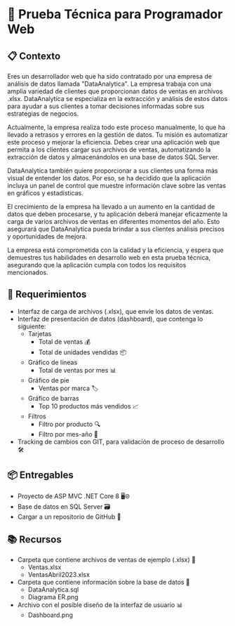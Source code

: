 ﻿# 🚀 Prueba Técnica para Programador Web

## 📋 Contexto

Eres un desarrollador web que ha sido contratado por una empresa de análisis de datos llamada "DataAnalytica". La empresa trabaja con una amplia variedad de clientes que proporcionan datos de ventas en archivos .xlsx. DataAnalytica se especializa en la extracción y análisis de estos datos para ayudar a sus clientes a tomar decisiones informadas sobre sus estrategias de negocios.

Actualmente, la empresa realiza todo este proceso manualmente, lo que ha llevado a retrasos y errores en la gestión de datos. Tu misión es automatizar este proceso y mejorar la eficiencia. Debes crear una aplicación web que permita a los clientes cargar sus archivos de ventas, automatizando la extracción de datos y almacenándolos en una base de datos SQL Server.

DataAnalytica también quiere proporcionar a sus clientes una forma más visual de entender los datos. Por eso, se ha decidido que la aplicación incluya un panel de control que muestre información clave sobre las ventas en gráficos y estadísticas.

El crecimiento de la empresa ha llevado a un aumento en la cantidad de datos que deben procesarse, y tu aplicación deberá manejar eficazmente la carga de varios archivos de ventas en diferentes momentos del año. Esto asegurará que DataAnalytica pueda brindar a sus clientes análisis precisos y oportunidades de mejora.

La empresa está comprometida con la calidad y la eficiencia, y espera que demuestres tus habilidades en desarrollo web en esta prueba técnica, asegurando que la aplicación cumpla con todos los requisitos mencionados.

## 📝 Requerimientos

-   Interfaz de carga de archivos (.xlsx), que envíe los datos de ventas.
-   Interfaz de presentación de datos (dashboard), que contenga lo siguiente:
    -   Tarjetas
        -   Total de ventas 💰
        -   Total de unidades vendidas 📦
    -   Gráfico de líneas
        -   Total de ventas por mes 📊
    -   Gráfico de pie
        -   Ventas por marca 🏷️
    -   Gráfico de barras
        -   Top 10 productos más vendidos 📈
    -   Filtros
        -   Filtro por producto 🔍
        -   Filtro por mes-año 📅
-   Tracking de cambios con GIT, para validación de proceso de desarrollo 🛠️

## 📦 Entregables

-   Proyecto de ASP MVC .NET Core 8 🖥️🌐
-   Base de datos en SQL Server 🗃️
-   Cargar a un repositorio de GitHub 📂

## 📚 Recursos
-   Carpeta que contiene archivos de ventas de ejemplo (.xlsx) 📂
    - Ventas.xlsx
    - VentasAbril2023.xlsx
-   Carpeta que contiene información sobre la base de datos 📄
    -   DataAnalytica.sql
    -   Diagrama ER.png
-   Archivo con el posible diseño de la interfaz de usuario 📊
    -   Dashboard.png
